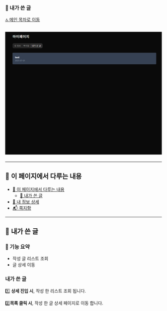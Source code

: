 ### 📝 내가 쓴 글

[🔝 메인 목차로 이동](../../README.md)

## ![../../Settings/image/내가쓴%20글.PNG](../../Settings/image/내가쓴%20글.PNG)

---

## 🧭 이 페이지에서 다루는 내용

- [🧭 이 페이지에서 다루는 내용](#-이-페이지에서-다루는-내용)
  - [📝 내가 쓴 글](#-내가-쓴-글)
- [👤 내 정보 상세](./list.md)
- [📬 쪽지함](./message.md)

---

## 📝 내가 쓴 글

### 📍 기능 요약

- 작성 글 리스트 조회
- 글 상세 이동

### 내가 쓴 글

1️⃣ **상세 진입 시**, 작성 한 리스트 조회 됩니다.

2️⃣**목록 클릭 시**, 작성 한 글 상세 페이지로 이동 합니다.
